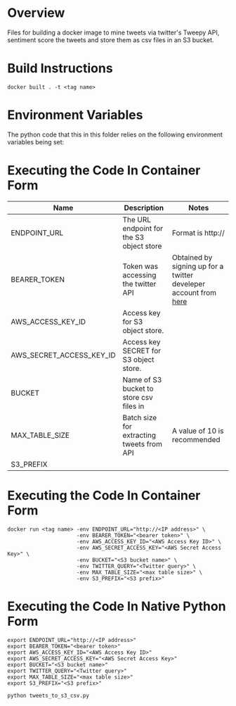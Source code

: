 # Overview

Files for building a docker image to mine tweets via twitter's Tweepy API, sentiment score the tweets and store them as csv files in an S3 bucket.

# Build Instructions

```
docker built . -t <tag name>
```

# Environment Variables

The python code that this in this folder relies on the following environment variables being set:

# Executing the Code In Container Form

| Name                     | Description                               | Notes                                                              |
| ------------------------ | ----------------------------------------- | ------------------------------------------------------------------ |
| ENDPOINT_URL             | The URL endpoint for the S3 object store  | Format is http://<IP address>                                      |        
| BEARER_TOKEN             | Token was accessing the twitter API       | Obtained by signing up for a twitter develeper account from [here](https://developer.twitter.com/en/portal/dashboard) |
| AWS_ACCESS_KEY_ID        | Access key for S3 object store.           |                                                                    |
| AWS_SECRET_ACCESS_KEY_ID | Access key SECRET for S3 object store.    |                                                                    |
| BUCKET                   | Name of S3 bucket to store csv files in   |                                                                    |
| MAX_TABLE_SIZE           | Batch size for extracting tweets from API | A value of 10 is recommended                                       |
| S3_PREFIX                |                                           |                                                                    | 

# Executing the Code In Container Form

```
docker run <tag name> -env ENDPOINT_URL="http://<IP address>" \
                      -env BEARER_TOKEN="<bearer token>" \
                      -env AWS_ACCESS_KEY_ID="<AWS Access Key ID>" \
                      -env AWS_SECRET_ACCESS_KEY="<AWS Secret Access Key>" \
                      -env BUCKET="<S3 bucket name>" \
                      -env TWITTER_QUERY="<Twitter query>" \
                      -env MAX_TABLE_SIZE="<max table size>" \
                      -env S3_PREFIX="<S3 prefix>" 
```

# Executing the Code In Native Python Form

```
export ENDPOINT_URL="http://<IP address>"
export BEARER_TOKEN="<bearer token>"
export AWS_ACCESS_KEY_ID="<AWS Access Key ID>"
export AWS_SECRET_ACCESS_KEY="<AWS Secret Access Key>"
export BUCKET="<S3 bucket name>"
export TWITTER_QUERY="<Twitter query>"
export MAX_TABLE_SIZE="<max table size>"
export S3_PREFIX="<S3 prefix>" 

python tweets_to_s3_csv.py 
```
